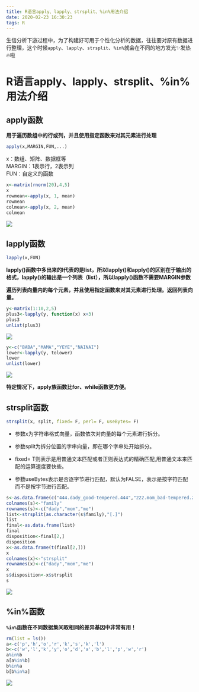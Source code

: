 ```yaml
---
title: R语言apply、lapply、strsplit、%in%用法介绍
date: 2020-02-23 16:30:23
tags: R
---
```


生信分析下游过程中，为了构建好可用于个性化分析的数据，往往要对原有数据进行整理，这个时候`apply`、`lapply`、`strsplit`、`%in%`就会在不同的地方发光✨发热🔥啦

<!--more-->

# R语言apply、lapply、strsplit、%in%用法介绍

## apply函数

**用于遍历数组中的行或列，并且使用指定函数来对其元素进行处理**

```R
apply(x,MARGIN,FUN,...)
```

x：数组、矩阵、数据框等  
MARGIN：1表示行，2表示列  
FUN：自定义的函数

```R
x<-matrix(rnorm(20),4,5)
x
rowmean<-apply(x, 1, mean)
rowmean
colmean<-apply(x, 2, mean)
colmean
```

<img src="https://blog-image-host.oss-cn-shanghai.aliyuncs.com/gyqblog/apply.JPG"/>

## lapply函数

```R
lapply(x,FUN)
```

**lapply()函数中多出来的l代表的是list，所以lapply()和apply()的区别在于输出的格式，lapply()的输出是一个列表（list），所以lapply()函数不需要MARGIN参数**

**遍历列表向量内的每个元素，并且使用指定函数来对其元素进行处理。返回列表向量。**

```R
y<-matrix(1:10,2,5)
plus3<-lapply(y, function(x) x+3)
plus3
unlist(plus3)
```

<img src="https://blog-image-host.oss-cn-shanghai.aliyuncs.com/gyqblog/lapply.JPG"/>


```R
y<-c("BABA","MAMA","YEYE","NAINAI")
lower<-lapply(y, tolower)
lower
unlist(lower)
```

<img src="https://blog-image-host.oss-cn-shanghai.aliyuncs.com/gyqblog/lapply2.JPG"/>


**特定情况下，apply族函数比for、while函数更方便。**

## strsplit函数

```R
strsplit(x, split, fixed= F, perl= F, useBytes= F)

```
- 参数x为字符串格式向量，函数依次对向量的每个元素进行拆分。

- 参数split为拆分位置的字串向量，即在哪个字串处开始拆分。

- fixed= T则表示是用普通文本匹配或者正则表达式的精确匹配,用普通文本来匹配的运算速度要快些。

- 参数useBytes表示是否逐字节进行匹配，默认为FALSE，表示是按字符匹配而不是按字节进行匹配。

```R
s<-as.data.frame(c("444.dady_good-tempered.444","222.mom_bad-tempered.222","111.me_completely-lazy.111"))
colnames(s)<-"family"
rownames(s)<-c("dady","mom","me")
list<-strsplit(as.character(s$family),"[.]")
list
final<-as.data.frame(list)
final
disposition<-final[2,]
disposition
x<-as.data.frame(t(final[2,]))
x
colnames(x)<-"strsplit"
rownames(x)<-c("dady","mom","me")
x
s$disposition<-x$strsplit
s
```

<img src="https://blog-image-host.oss-cn-shanghai.aliyuncs.com/gyqblog/strsplit.JPG"/>

## %in%函数

**`%in%`函数在不同数据集间取相同的差异基因中非常有用！**

```R
rm(list = ls())
a<-c('p','h','o','r','k','s','k','l')
b<-c('w','l','k','y','o','d','a','b','l','p','w','r')
a%in%b
a[a%in%b]
b%in%a
b[b%in%a]
```

<img src="https://blog-image-host.oss-cn-shanghai.aliyuncs.com/gyqblog/intersect.JPG"/>


